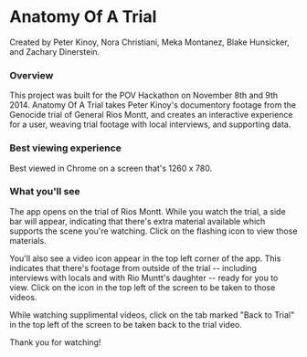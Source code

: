 # Anatomy Of A Trial

Created by Peter Kinoy, Nora Christiani, Meka Montanez, Blake Hunsicker, and Zachary Dinerstein.

### Overview
This project was built for the POV Hackathon on November 8th and 9th 2014. Anatomy Of A Trial takes Peter Kinoy's documentory footage from the Genocide trial of General Rios Montt, and creates an interactive experience for a user, weaving trial footage with local interviews, and supporting data. 

### Best viewing experience
Best viewed in Chrome on a screen that's 1260 x 780.

### What you'll see
The app opens on the trial of Rios Montt. While you watch the trial, a side bar will appear, indicating that there's extra material available which supports the scene you're watching. Click on the flashing icon to view those materials.

You'll also see a video icon appear in the top left corner of the app. This indicates that there's footage from outside of the trial -- including interviews with locals and with Rio Muntt's daughter -- ready for you to view. Click on the icon in the top left of the screen to be taken to those videos. 

While watching supplimental videos, click on the tab marked "Back to Trial" in the top left of the screen to be taken back to the trial video.

Thank you for watching!
